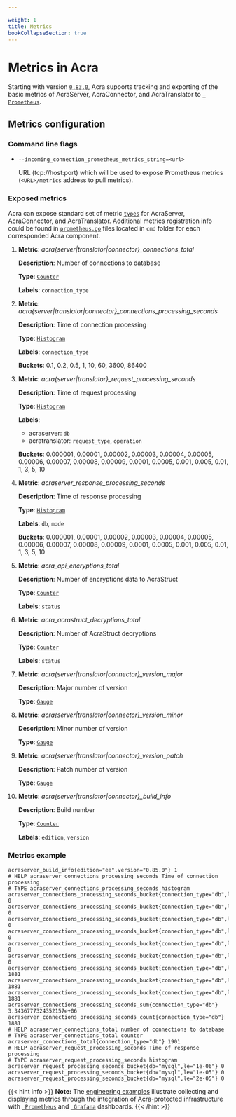 ```yaml
---

weight: 1
title: Metrics
bookCollapseSection: true
---
```


# Metrics in Acra

Starting with version [`0.83.0`](https://github.com/cossacklabs/acra/releases/tag/0.83.0), Acra supports tracking and exporting of the basic metrics of AcraServer, AcraConnector, and AcraTranslator to [` Prometheus`](https://prometheus.io/).


## Metrics configuration

### Command line flags

* `--incoming_connection_prometheus_metrics_string=<url>`

  URL (tcp://host:port) which will be used to expose Prometheus metrics (`<URL>/metrics` address to pull metrics).


### Exposed metrics

Acra can expose standard set of metric [`types`](https://prometheus.io/docs/concepts/metric_types/) for AcraServer, AcraConnector, and AcraTranslator. 
Additional metrics registration info could be found in [`prometheus.go`](https://github.com/cossacklabs/acra/blob/master/cmd/acra-server/common/prometheus.go) files located in `cmd` folder for each corresponded Acra component.


1. **Metric**: *acra{server|translator|connector}_connections_total*

   **Description**: Number of connections to database

   **Type**: [`Counter`](https://prometheus.io/docs/concepts/metric_types/#counter)

   **Labels**: `connection_type`

2. **Metric**: *acra{server|translator|connector}_connections_processing_seconds*

   **Description**: Time of connection processing

   **Type**: [`Histogram`](https://prometheus.io/docs/concepts/metric_types/#histogram)

   **Labels**: `connection_type`

   **Buckets**: 0.1, 0.2, 0.5, 1, 10, 60, 3600, 86400

3. **Metric**: *acra{server|translator}_request_processing_seconds*

   **Description**: Time of request processing

   **Type**: [`Histogram`](https://prometheus.io/docs/concepts/metric_types/#histogram)

   **Labels**:
   - acraserver: `db`
   - acratranslator: `request_type`, `operation`

   **Buckets**: 0.000001, 0.00001, 0.00002, 0.00003, 0.00004, 0.00005, 0.00006, 0.00007, 0.00008, 0.00009, 0.0001, 0.0005, 0.001, 0.005, 0.01, 1, 3, 5, 10

4. **Metric**: *acraserver_response_processing_seconds*

   **Description**: Time of response processing

   **Type**: [`Histogram`](https://prometheus.io/docs/concepts/metric_types/#histogram)

   **Labels**: `db`, `mode`

   **Buckets**: 0.000001, 0.00001, 0.00002, 0.00003, 0.00004, 0.00005, 0.00006, 0.00007, 0.00008, 0.00009, 0.0001, 0.0005, 0.001, 0.005, 0.01, 1, 3, 5, 10

5. **Metric**: *acra_api_encryptions_total*

   **Description**: Number of encryptions data to AcraStruct

   **Type**: [`Counter`](https://prometheus.io/docs/concepts/metric_types/#counter)

   **Labels**: `status`

6. **Metric**: *acra_acrastruct_decryptions_total*

    **Description**: Number of AcraStruct decryptions

    **Type**: [`Counter`](https://prometheus.io/docs/concepts/metric_types/#counter)

    **Labels**: `status`

7. **Metric**: *acra{server|translator|connector}_version_major*

   **Description**: Major number of version

   **Type**: [`Gauge`](https://prometheus.io/docs/concepts/metric_types/#gauge)

8. **Metric**: *acra{server|translator|connector}_version_minor*

   **Description**: Minor number of version

   **Type**: [`Gauge`](https://prometheus.io/docs/concepts/metric_types/#gauge)

9. **Metric**: *acra{server|translator|connector}_version_patch*

   **Description**: Patch number of version

   **Type**: [`Gauge`](https://prometheus.io/docs/concepts/metric_types/#gauge)

10. **Metric**: *acra{server|translator|connector}_build_info*

    **Description**: Build number

    **Type**: [`Counter`](https://prometheus.io/docs/concepts/metric_types/#counter)

    **Labels**: `edition`, `version`


### Metrics example

```
acraserver_build_info{edition="ee",version="0.85.0"} 1
# HELP acraserver_connections_processing_seconds Time of connection processing
# TYPE acraserver_connections_processing_seconds histogram
acraserver_connections_processing_seconds_bucket{connection_type="db",le="0.1"} 0
acraserver_connections_processing_seconds_bucket{connection_type="db",le="0.2"} 0
acraserver_connections_processing_seconds_bucket{connection_type="db",le="0.5"} 0
acraserver_connections_processing_seconds_bucket{connection_type="db",le="1"} 0
acraserver_connections_processing_seconds_bucket{connection_type="db",le="10"} 0
acraserver_connections_processing_seconds_bucket{connection_type="db",le="60"} 0
acraserver_connections_processing_seconds_bucket{connection_type="db",le="3600"} 1881
acraserver_connections_processing_seconds_bucket{connection_type="db",le="86400"} 1881
acraserver_connections_processing_seconds_bucket{connection_type="db",le="+Inf"} 1881
acraserver_connections_processing_seconds_sum{connection_type="db"} 3.3436777324352157e+06
acraserver_connections_processing_seconds_count{connection_type="db"} 1881
# HELP acraserver_connections_total number of connections to database
# TYPE acraserver_connections_total counter
acraserver_connections_total{connection_type="db"} 1901
# HELP acraserver_request_processing_seconds Time of response processing
# TYPE acraserver_request_processing_seconds histogram
acraserver_request_processing_seconds_bucket{db="mysql",le="1e-06"} 0
acraserver_request_processing_seconds_bucket{db="mysql",le="1e-05"} 0
acraserver_request_processing_seconds_bucket{db="mysql",le="2e-05"} 0
```



{{< hint info >}}
**Note:**
The [engineering examples](https://github.com/cossacklabs/acra-engineering-demo/) illustrate collecting and displaying metrics through the integration of Acra-protected infrastructure with [` Prometheus`](https://prometheus.io/) and [` Grafana`](https://grafana.com/grafana/dashboards) dashboards.
{{< /hint >}}